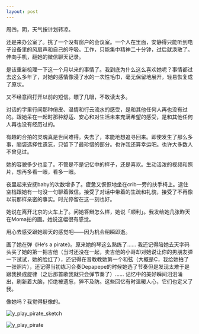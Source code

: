 ```yaml
---
layout: post
---
```


周四，阴，天气按计划转凉。

还是来办公室了。挑了一个没有窗户的会议室。一个人在里面，安静得只能听到电子设备里的风扇声和自己的呼吸。工作，只能集中精神二十分钟，过后就涣散了。伸向手机，翻她的微信聊天记录。

是该重新梳理一下这一个月以来的事情了。我到底为什么这么喜欢她呢？事情都过去这么多年了，对她的感情像浸了水的一次性毛巾，毫无保留地展开，轻易恢复成了原状。

又不经意间打开以前的短信。瞟了几眼，不敢读太多。

对话的字里行间那种俏皮、温情和行云流水的感受，是和其他任何人再也没有过的。跟她呆在一起时那种舒适、安心和对生活未来充满希望的感受，是和其他任何人再也没有经历过的。

有趣的合拍的灵魂真是世间难得。失去了，本能地想追寻回来。即使发生了那么多事，脑袋选择性遗忘，只留下了最珍惜的部分。也许我还算幸运吧。也许大多数人不曾见过。

她的容貌多少也变了。不管是不是记忆中的样子，还是喜欢。生动活泼的视频和照片，想再多看一眼，看多一眼。

夜里起来安抚baby的次数增多了。疲惫又恹恹地坐在crib一旁的扶手椅上。逮住空档跟她有一句没一句聊着微信。接受了对话中带着的生疏和礼貌，接受了不再像以前那样亲密的事实。时光停留在这一刻也好。

她说在离开北京的火车上了。问她答辩怎么样，她说「顺利」。我发给她几张昨天在Moma拍的画。她说这幅很有感觉。

用心去感受跟她聊天的感觉吧——因为机会稍瞬即逝。

画了她在弹《He‘s a pirate》。原来她的琴这么熟练了…… 我还记得陪她去天字码头买了她的第一把吉他（当时还没在一起，卖吉他的小哥却对她说让你的男朋友弹一下试试，她的脸红了），还记得在音教教她第一个和弦（大概是C，我给她拍了一张照片），还记得当初练习合奏Depapepe的时候她选了节奏但是发现太难于是跟我换成旋律（之后那首歌我就只会弹节奏了）…… 记忆中的美好瞬间汩汩涌出，刷新着大脑，拒绝被遗忘，猝不及防。这些回忆有时温暖人心，它们也定义了我。

像她吗？我觉得挺像的。

![y_play_pirate_sketch](https://user-images.githubusercontent.com/7303373/136646406-06aae51e-b578-4dcc-be12-05c8c9366e23.jpg)

![y_play_pirate](https://user-images.githubusercontent.com/7303373/136646409-26b83882-b1d2-484e-a305-42f0939d8c76.jpg)